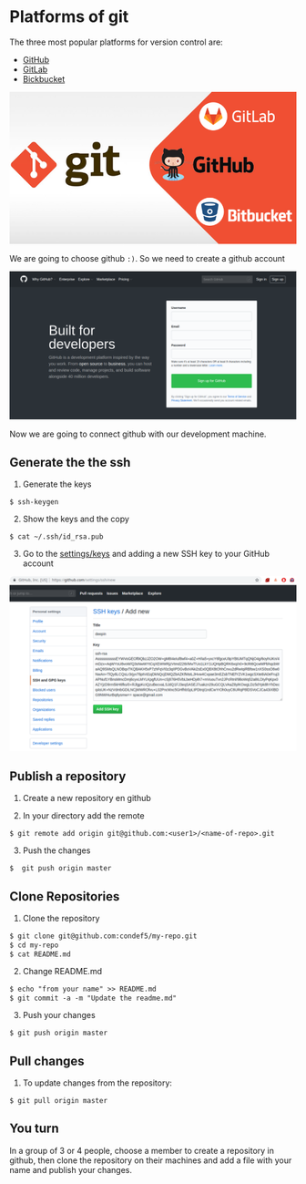 # Platforms of git

The three most popular platforms for version control are:

- [GitHub](http://github.com)
- [GitLab](https://gitlab.com)
- [Bickbucket](https://bitbucket.org/)

![Platforms](/__docs__/platforms.jpg)

We are going to choose github `:)`. So we need to create a github account

![Github](/__docs__/github.png)

Now we are going to connect github with our development machine.

## Generate the the ssh

1. Generate the keys

```
$ ssh-keygen
```

2. Show the keys and the copy

```
$ cat ~/.ssh/id_rsa.pub
```

3. Go to the [settings/keys](https://github.com/settings/ssh) and adding a new SSH key to your GitHub account

![Github](/__docs__/ssh-github.png)

## Publish a repository

1. Create a new repository en github

2. In your directory add the remote

```
$ git remote add origin git@github.com:<user1>/<name-of-repo>.git
```

3. Push the changes

```
$  git push origin master
```

## Clone Repositories

1. Clone the repository

```
$ git clone git@github.com:condef5/my-repo.git
$ cd my-repo
$ cat README.md
```

2. Change README.md

```
$ echo "from your name" >> README.md
$ git commit -a -m "Update the readme.md"
```

3. Push your changes

```
$ git push origin master
```

## Pull changes

1. To update changes from the repository:

```
$ git pull origin master
```

## You turn

In a group of 3 or 4 people, choose a member to create a repository in github, then clone the repository on their machines and add a file with your name and publish your changes.
